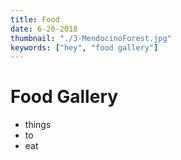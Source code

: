 ```yaml
---
title: Food
date: 6-20-2018
thumbnail: "./3-MendocinoForest.jpg"
keywords: ["hey", "food gallery"]
---
```


# Food Gallery

* things
* to
* eat